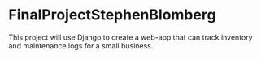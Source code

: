 # FinalProjectStephenBlomberg
This project will use Django to create a web-app that can track inventory and maintenance logs for a small business.
